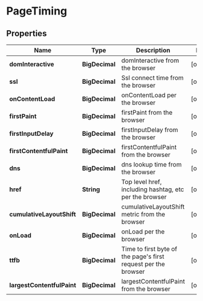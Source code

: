 

# PageTiming


## Properties

| Name | Type | Description | Notes |
|------------ | ------------- | ------------- | -------------|
|**domInteractive** | **BigDecimal** | domInteractive from the browser |  [optional] |
|**ssl** | **BigDecimal** | Ssl connect time from the browser |  [optional] |
|**onContentLoad** | **BigDecimal** | onContentLoad per the browser |  [optional] |
|**firstPaint** | **BigDecimal** | firstPaint from the browser |  [optional] |
|**firstInputDelay** | **BigDecimal** | firstInputDelay from the browser |  [optional] |
|**firstContentfulPaint** | **BigDecimal** | firstContentfulPaint from the browser |  [optional] |
|**dns** | **BigDecimal** | dns lookup time from the browser |  [optional] |
|**href** | **String** | Top level href, including hashtag, etc per the browser |  [optional] |
|**cumulativeLayoutShift** | **BigDecimal** | cumulativeLayoutShift metric from the browser |  [optional] |
|**onLoad** | **BigDecimal** | onLoad per the browser |  [optional] |
|**ttfb** | **BigDecimal** | Time to first byte of the page&#39;s first request per the browser |  [optional] |
|**largestContentfulPaint** | **BigDecimal** | largestContentfulPaint from the browser |  [optional] |



